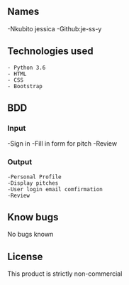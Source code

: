 ## Names 
 -Nkubito jessica
 -Github:je-ss-y

<!-- ## Description
In context, your friends and peers are busy with their work , they also happen to have very interesting ideas and opinions about different aspects of life such as religious , political, business and overall innovation. pitch 2.0 is a revolutionnary one minute pitch platform to help you pitch and share ideas with everyone around the globe with similar interest -->

## Technologies used
    - Python 3.6
    - HTML
    - CSS
    - Bootstrap


## BDD
### Input

   -Sign in 
   -Fill in form for pitch
   -Review

### Output

    -Personal Profile
    -Display pitches
    -User login email comfirmation
    -Review




## Know bugs
 No bugs known


 ## License

 This product is strictly non-commercial